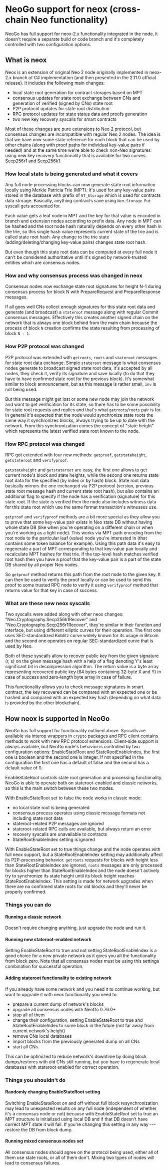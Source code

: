 # NeoGo support for neox (cross-chain Neo functionality)

NeoGo has full support for neox-2.x functionality integrated in the node, it
doesn't require a separate build or code branch and it's completely controlled
with two configuration options.

## What is neox

Neox is an extension of original Neo 2 node originally implemented in neox-2.x
branch of C# implementation (and then presented in the 2.11.0 official
release). It includes the following main changes:
 * local state root generation for contract storages based on MPT
 * consensus updates for state root exchange between CNs and generation of
   verified (signed by CNs) state root
 * P2P protocol updates for state root distribution
 * RPC protocol updates for state status data and proofs generation
 * two new key recovery syscalls for smart contracts

Most of these changes are pure extensions to Neo 2 protocol, but consensus
changes are incompatible with regular Neo 2 nodes. The idea is that we have
now some state reference for each block that can be used by other chains
(along with proof paths for individual key-value pairs if needed) and at the
same time we're able to check non-Neo signatures using new key recovery
functionality that is available for two curves: Secp256r1 and Secp256k1.

### How local state is being generated and what it covers

Any full node processing blocks can now generate state root information
locally using Merkle Patricia Trie (MPT). It's used for any key-value pairs
stored in the database with prefix of `ST_Storage` which is used for contracts
data storage. Basically, anything contracts save using `Neo.Storage.Put`
syscall gets accounted for.

Each value gets a leaf node in MPT and the key for that value is encoded in
branch and extension nodes according to prefix data. Any node in MPT can be
hashed and the root node hash naturally depends on every other hash in the
trie, so this single hash value represents current state of the trie and is
called state root hash. Any change to the trie state
(adding/deleting/changing key-value pairs) changes state root hash.

But even though this state root data can be computed at every full node it
can't be considered authoritative until it's signed by network-trusted
entities which are consensus nodes.

### How and why consensus process was changed in neox

Consensus nodes now exchange state root signatures for height N-1 during
consensus process for block N with PrepareRequest and PrepareResponse
messages.

If all goes well CNs collect enough signatures for this state root data and
generate (and broadcast) a `stateroot` message along with regular Commit
consensus messages. Effectively this creates another signed chain on the
network that is always one block behind from the main chain because the
process of block `N` creation confirms the state resulting from processing of
block `N - 1`.

### How P2P protocol was changed

P2P protocol was extended with `getroots`, `roots` and `stateroot`
messages for state root data exchange. Simple `stateroot` message is what
consensus nodes generate to broadcast signed state root data, it's accepted by
all nodes, they check it, verify its signature and save locally (to do that
they have to have confirmed state root for the previous block). It's somewhat
similar to block announcement, but as this message is rather small, `inv` is
not being used.

But this message might get lost or some new node may join the network and want
to get verification for its state, so there has to be some possibility for
state root requests and replies and that's what `getroots`/`roots` pair is
for. In general it's expected that the node would synchronize state roots the
same way it synchronizes blocks, always trying to be up to date with the
network. From this synchronization comes the concept of "state height" which
represents the latest verified state root known to the node.

### How RPC protocol was changed

RPC got extended with four new methods: `getproof`, `getstateheight`,
`getstateroot` and `verifyproof`.

`getstateheight` and `getstateroot` are easy, the first one allows to get
current node's block and state heights, while the second one returns state
root data for the specified (by index or by hash) block. State root data
basically mirrors the one exchanged via P2P protocol (version, previous state
root message hash and current state root hash), but also contains an
additional flag to specify if the node has a verification (signature) for this
state root. If the state is verified then the node also includes witness data
for this state root which use the same format transaction's witnesses use.

`getproof` and `verifyproof` methods are a bit more special as they allow you
to prove that some key-value pair exists in Neo state DB without having whole
state DB (like when you're operating on a different chain or when you're
working as a light node). This works via MPT path encoding from the root node
to the particular leaf (value) node you're interested in (that contains some
token balance for example). Using this path data it's easy to regenerate a
part of MPT corresponding to that key-value pair locally and recalculate
MPT hashes for that trie. If the top-level hash matches verified root hash
then you have a proof that the key-value pair is a part of the state DB shared
by all proper Neo nodes.

So `getproof` method returns this path from the root node to the given
key. It can then be used to verify the proof locally or can be used to send
this proof to some trusted RPC node to verify it using `verifyproof` method
that returns value for that key in case of success.

### What are these new neox syscalls

Two syscalls were added along with other neox changes:
"Neo.Cryptography.Secp256k1Recover" and "Neo.Cryptography.Secp256r1Recover",
they're similar in their function and interface, but using different elliptic
curves for their operation. The first one uses SEC-standardized Koblitz curve
widely known for its usage in Bitcoin and the second one operates on regular
SEC-standardized curve that is used by Neo.

Both of these syscalls allow to recover public key from the given signature
(r, s) on the given message hash with a help of a flag denoting Y's least
significant bit in decompression algorithm. The return value is a byte
array representing recovered public key (64 bytes containing 32-byte X and Y)
in case of success and zero-length byte array in case of failure.

This functionality allows you to check message signatures in smart contract,
the key recovered can be compared with an expected one or be hashed and
compared with an expected key hash (depending on what data is provided by the
other blockchain).

## How neox is supported in NeoGo

NeoGo has full support for functionality outlined above. Syscalls are
available via interop wrappers in `crypto` packages and RPC client contains
methods to work with new RPC protocol extensions. Client-side support is
always available, but NeoGo node's behavior is controlled by two configuration
options: EnableStateRoot and StateRootEnableIndex, the first one is boolean
and the second one is integer. If not specified in the configuration the first
one has a default of false and the second has a default value of 0.

EnableStateRoot controls state root generation and processing
functionality. NeoGo is able to operate both on stateroot-enabled and classic
networks, so this is the main switch between these two modes.

With EnableStateRoot set to false the node works in classic mode:
 * no local state root is being generated
 * consensus process operates using classic message formats not including
   state root data
 * stateroot-related P2P messages are ignored
 * stateroot-related RPC calls are available, but always return an error
 * recovery syscalls are unavailable to contracts
 * StateRootEnableIndex setting is ignored

With EnableStateRoot set to true things change and the node operates with full
neox support, but a StateRootEnableIndex setting may additionally affect its
P2P-processing behavior. `getroots` requests for blocks with height less than
StateRootEnableIndex are ignored, `roots` messages are only processed for
blocks higher than StateRootEnableIndex and the node doesn't actively try to
synchronize its state height until its block height reaches
StateRootEnableIndex. This setting is made for network upgrades when there are
no confirmed state roots for old blocks and they'll never be properly
confirmed.

### Things you can do

#### Running a classic network

Doesn't require changing anything, just upgrade the node and run it.

#### Running new stateroot-enabled network

Setting EnableStateRoot to true and not setting StateRootEnableIndex is a good
choice for a new private network as it gives you all the functionality from
block zero. Note that all consensus nodes must be using this settings
combination for successful operation.

#### Adding stateroot functionality to existing network

If you already have some network and you need it to continue working, but want
to upgrade it with neox functionality you need to:
 * prepare a current dump of network's blocks
 * upgrade all consensus nodes with NeoGo 0.76.0+
 * stop all of them
 * change their configuration, setting EnableStateRoot to true and
   StateRootEnableIndex to some block in the future (not far away from current
   network's height)
 * remove CNs local databases
 * import blocks from the previously generated dump on all CNs
 * start all CNs
 
This can be optimized to reduce network's downtime by doing block
dumps/restores with old CNs still running, but you have to regenerate local
databases with stateroot enabled for correct operation.

### Things you shouldn't do

#### Randomly changing EnableStateRoot setting

Switching EnableStateRoot on and off without full block resynchronization may
lead to unexpected results on any full node (independent of whether it's a
consensus node or not) because with EnableStateRoot set to true an MPT
structure is initialized using local DB and if that DB doesn't have correct
MPT state it will fail. If you're changing this setting in any way --- restore
the DB from block dump.

#### Running mixed consensus nodes set

All consensus nodes should agree on the protocol being used, either all of
them use state roots, or all of them don't. Mixing two types of nodes will
lead to consensus failures.
